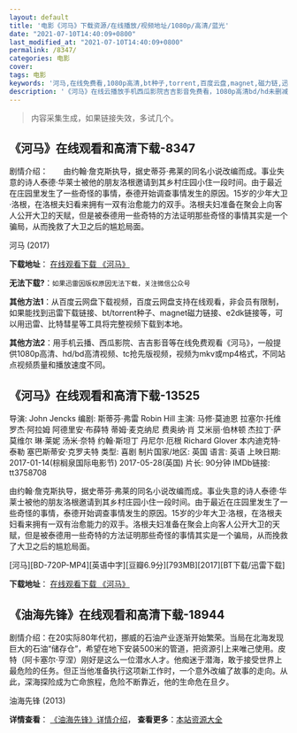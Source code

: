 ```yaml
---
layout: default
title: '电影《河马》下载资源/在线播放/视频地址/1080p/高清/蓝光'
date: "2021-07-10T14:40:09+0800"
last_modified_at: "2021-07-10T14:40:09+0800"
permalink: /8347/
categories: 电影
cover:
tags: 电影
keywords: '河马,在线免费看,1080p高清,bt种子,torrent,百度云盘,magnet,磁力链,迅雷下载资源'
description: '《河马》在线云播放手机西瓜影院吉吉影音免费看，1080p高清bd/hd未删减完整版和tc抢先枪版，mkv/mp4格式，附带bt/torrent种子、magnet/磁力链、百度云盘、网盘资源迅雷下载链接'
---
```


>内容采集生成，如果链接失效，多试几个。


## 《河马》在线观看和高清下载-8347

剧情介绍：　　由约翰·詹克斯执导，据史蒂芬·弗莱的同名小说改编而成。事业失意的诗人泰德·华莱士被他的朋友洛根邀请到其乡村庄园小住一段时间。由于最近在庄园里发生了一些奇怪的事情，泰德开始调查事情发生的原因。15岁的少年大卫·洛根，在洛根夫妇看来拥有一双有治愈能力的双手。洛根夫妇准备在聚会上向客人公开大卫的天赋，但是被泰德用一些奇特的方法证明那些奇怪的事情其实是一个骗局，从而挽救了大卫之后的尴尬局面。


河马 (2017)

**下载地址**： [在线观看下载 《河马》](https://www.btbtdy.me/btdy/dy11146.html) 


**无法下载?**：`如果迅雷因版权原因无法下载，关注微信公众号 `

**其他方法1**：从百度云网盘下载视频，百度云网盘支持在线观看，非会员有限制，如果能找到迅雷下载链接、bt/torrent种子、magnet磁力链接、e2dk链接等，可以用迅雷、比特彗星等工具将完整视频下载到本地。

**其他方法2**：用手机云播、西瓜影院、吉吉影音等在线免费观看《河马》，一般提供1080p高清、hd/bd高清视频、tc抢先版视频，视频为mkv或mp4格式，不同站点视频质量和播放速度不同。


## 《河马》在线观看和高清下载-13525

导演: John Jencks 编剧: 斯蒂芬·弗雷 Robin Hill 主演: 马修·莫迪恩 拉塞尔·托维 罗杰·阿拉姆 阿德里安·布薛特 蒂姆·麦克纳尼 费奥纳·肖 艾米丽·伯林顿 杰拉丁·萨莫维尔 琳·莱妮 汤米·奈特 约翰·斯坦丁 丹尼尔·厄根 Richard Glover 本内迪克特·泰勒 塞巴斯蒂安·克罗夫特 类型: 喜剧 制片国家/地区: 英国 语言: 英语 上映日期: 2017-01-14(棕榈泉国际电影节) 2017-05-28(英国) 片长: 90分钟 IMDb链接: tt3758708

由约翰·詹克斯执导，据史蒂芬·弗莱的同名小说改编而成。事业失意的诗人泰德·华莱士被他的朋友洛根邀请到其乡村庄园小住一段时间。由于最近在庄园里发生了一些奇怪的事情，泰德开始调查事情发生的原因。15岁的少年大卫·洛根，在洛根夫妇看来拥有一双有治愈能力的双手。洛根夫妇准备在聚会上向客人公开大卫的天赋，但是被泰德用一些奇特的方法证明那些奇怪的事情其实是一个骗局，从而挽救了大卫之后的尴尬局面。


[河马][BD-720P-MP4][英语中字][豆瓣6.9分][793MB][2017][BT下载/迅雷下载]

**下载地址**： [在线观看下载 《河马》](https://www.btdx8.com/torrent/hm_2017.html) 


## 《油海先锋》在线观看和高清下载-18944

剧情介绍：在20实际80年代初，挪威的石油产业逐渐开始繁荣。当局在北海发现巨大的石油“储存仓”，希望在地下安装500米的管道，把资源引上来唯己使用。皮特（阿卡塞尔·亨涅）刚好是这么一位潜水人才。他痴迷于潜海，敢于接受世界上最危险的任务。但正当他准备执行这项新工作时，一个意外改编了故事的走向。从此，深海探险成为亡命旅程，危险不断靠近，他的生命危在旦夕。


油海先锋 (2013)

**详情查看**： [《油海先锋》详情介绍](/movie/18944/)， **查看更多**：[本站资源大全](/movie/t/all/)

